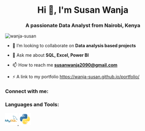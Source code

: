 
<h1 align="center">Hi 👋, I'm Susan Wanja</h1>
<h3 align="center">A passionate Data Analyst from Nairobi, Kenya</h3>

<p align="left"> <img src="https://komarev.com/ghpvc/?username=wanja-susan&label=Profile%20views&color=0e75b6&style=flat" alt="wanja-susan" /> </p>

- 👯 I’m looking to collaborate on **Data analysis based projects**

- 💬 Ask me about **SQL, Excel, Power BI**

- 📫 How to reach me **susanwanja2090@gmail.com**

- ⚡ A link to my portfolio https://wanja-susan.github.io/portfolio/

<h3 align="left">Connect with me:</h3>
<p align="left">
</p>

<h3 align="left">Languages and Tools:</h3>
<p align="left"> <a href="https://www.mysql.com/" target="_blank" rel="noreferrer"> <img src="https://raw.githubusercontent.com/devicons/devicon/master/icons/mysql/mysql-original-wordmark.svg" alt="mysql" width="40" height="40"/> </a> <a href="https://www.python.org" target="_blank" rel="noreferrer"> <img src="https://raw.githubusercontent.com/devicons/devicon/master/icons/python/python-original.svg" alt="python" width="40" height="40"/> </a> </p>

